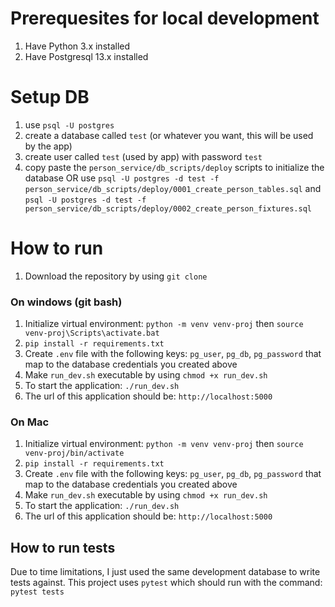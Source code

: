 # Prerequesites for local development
1. Have Python 3.x installed
2. Have Postgresql 13.x installed

# Setup DB
1. use `psql -U postgres`
2. create a database called `test` (or whatever you want, this will be used by the app)
3. create user called `test` (used by app) with password `test`
4. copy paste the `person_service/db_scripts/deploy` scripts to initialize the database OR use `psql -U postgres -d test -f person_service/db_scripts/deploy/0001_create_person_tables.sql` and `psql -U postgres -d test -f person_service/db_scripts/deploy/0002_create_person_fixtures.sql`

# How to run
1. Download the repository by using `git clone`
### On windows (git bash)
1. Initialize virtual environment: `python -m venv venv-proj` then `source venv-proj\Scripts\activate.bat`
2. `pip install -r requirements.txt`
3. Create `.env` file with the following keys: `pg_user`, `pg_db`, `pg_password` that map to the database credentials you created above
4. Make `run_dev.sh` executable by using `chmod +x run_dev.sh`
5. To start the application: `./run_dev.sh`
6. The url of this application should be: `http://localhost:5000`
### On Mac 
1. Initialize virtual environment: `python -m venv venv-proj` then `source venv-proj/bin/activate`
2. `pip install -r requirements.txt`
3. Create `.env` file with the following keys: `pg_user`, `pg_db`, `pg_password` that map to the database credentials you created above
4. Make `run_dev.sh` executable by using `chmod +x run_dev.sh`
5. To start the application: `./run_dev.sh`
6. The url of this application should be: `http://localhost:5000`

## How to run tests
Due to time limitations, I just used the same development database to write tests against. This project uses `pytest` which should run with the command:
`pytest tests`
